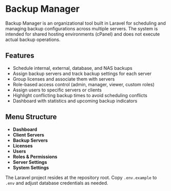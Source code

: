 # Backup Manager

Backup Manager is an organizational tool built in Laravel for scheduling and managing backup configurations across multiple servers. The system is intended for shared hosting environments (cPanel) and does not execute actual backup operations.

## Features

- Schedule internal, external, database, and NAS backups
- Assign backup servers and track backup settings for each server
- Group licenses and associate them with servers
- Role-based access control (admin, manager, viewer, custom roles)
- Assign users to specific servers or clients
- Highlight conflicting backup times to avoid scheduling conflicts
- Dashboard with statistics and upcoming backup indicators

## Menu Structure

- **Dashboard**
- **Client Servers**
- **Backup Servers**
- **Licenses**
- **Users**
- **Roles & Permissions**
- **Server Settings**
- **System Settings**

The Laravel project resides at the repository root.
Copy `.env.example` to `.env` and adjust database credentials as needed.
